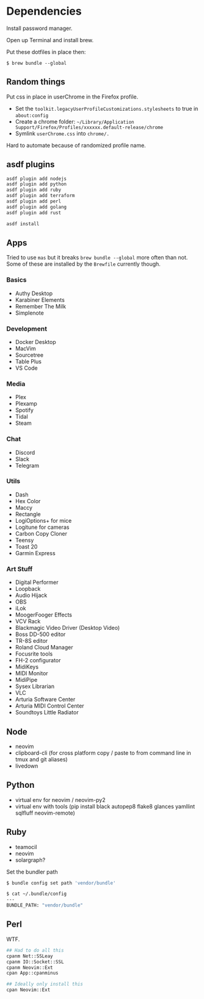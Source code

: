 # Dependencies

Install password manager.

Open up Terminal and install brew.

Put these dotfiles in place then:

```
$ brew bundle --global
```

## Random things

Put css in place in userChrome in the Firefox profile.

- Set the `toolkit.legacyUserProfileCustomizations.stylesheets` to true in `about:config`
- Create a chrome folder: `~/Library/Application Support/Firefox/Profiles/xxxxxx.default-release/chrome`
- Symlink `userChrome.css` into `chrome/.`

Hard to automate because of randomized profile name.

## asdf plugins

```sh
asdf plugin add nodejs
asdf plugin add python
asdf plugin add ruby
asdf plugin add terraform
asdf plugin add perl
asdf plugin add golang
asdf plugin add rust

asdf install
```

## Apps

Tried to use `mas` but it breaks `brew bundle --global` more often than not.
Some of these are installed by the `Brewfile` currently though.

### Basics

- Authy Desktop
- Karabiner Elements
- Remember The Milk
- Simplenote

### Development

- Docker Desktop
- MacVim
- Sourcetree
- Table Plus
- VS Code

### Media

- Plex
- Plexamp
- Spotify
- Tidal
- Steam

### Chat

- Discord
- Slack
- Telegram

### Utils

- Dash
- Hex Color
- Maccy
- Rectangle
- LogiOptions+ for mice
- Logitune for cameras
- Carbon Copy Cloner
- Teensy
- Toast 20
- Garmin Express

### Art Stuff

- Digital Performer
- Loopback
- Audio Hijack
- OBS
- iLok
- MoogerFooger Effects
- VCV Rack
- Blackmagic Video Driver (Desktop Video)
- Boss DD-500 editor
- TR-8S editor
- Roland Cloud Manager
- Focusrite tools
- FH-2 configurator
- MidiKeys
- MIDI Monitor
- MidiPipe
- Sysex Librarian
- VLC
- Arturia Software Center
- Arturia MIDI Control Center
- Soundtoys Little Radiator

## Node

- neovim
- clipboard-cli (for cross platform copy / paste to from command line in tmux and git aliases)
- livedown

## Python

- virtual env for neovim / neovim-py2
- virtual env with tools (pip install black autopep8 flake8 glances yamllint sqlfluff neovim-remote)

## Ruby

- teamocil
- neovim
- solargraph?

Set the bundler path

```sh
$ bundle config set path 'vendor/bundle'

$ cat ~/.bundle/config
---
BUNDLE_PATH: "vendor/bundle"
```

## Perl

WTF.

```sh
## Had to do all this
cpanm Net::SSLeay
cpanm IO::Socket::SSL
cpanm Neovim::Ext
cpan App::cpanminus

## Ideally only install this
cpan Neovim::Ext
```
